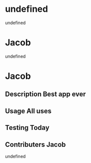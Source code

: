 # undefined
undefined
# Jacob
undefined
# Jacob
  ## Description Best app ever
  ## Usage All uses 
  ## Testing Today
  ## Contributers Jacob


undefined
